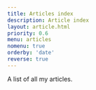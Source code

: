 ```yaml
---
title: Articles index
description: Article index
layout: article.html
priority: 0.6
menu: articles
nomenu: true
orderby: 'date'
reverse: true
---
```


A list of all my articles.
